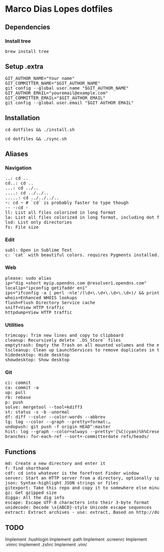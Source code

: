 # Marco Dias Lopes dotfiles

## Dependencies
### Install tree
<pre>brew install tree</pre>

## Setup .extra
<pre>
GIT_AUTHOR_NAME="Your name"
GIT_COMMITTER_NAME="$GIT_AUTHOR_NAME"
git config --global user.name "$GIT_AUTHOR_NAME"
GIT_AUTHOR_EMAIL="youremail@example.com"
GIT_COMMITTER_EMAIL="$GIT_AUTHOR_EMAIL"
git config --global user.email "$GIT_AUTHOR_EMAIL"
</pre>

## Installation
<pre>cd dotfiles && ./install.sh</pre>
<pre>cd dotfiles && ./sync.sh</pre>

## Aliases

### Navigation
<pre>
..: cd ..
cd..: cd ..
...: cd ../..
....: cd ../../..
.....: cd ../../../..
~: cd ~ # `cd` is probably faster to type though
-- -:cd -
ll: List all files colorized in long format
la: List all files colorized in long format, including dot files
lsd: List only directories
fs: File size
</pre>

### Edit
<pre>
subl: Open in Sublime Text
c: `cat` with beautiful colors. requires Pygments installed.
</pre>

### Web
<pre>
please: sudo alias
ip="dig +short myip.opendns.com @resolver1.opendns.com"
localip="ipconfig getifaddr en1"
ips="ifconfig -a | perl -nle'/(\d+\.\d+\.\d+\.\d+)/ && print $1'"
whois=Enhanced WHOIS lookups
flush=Flush Directory Service cache
sniff=View HTTP traffic
httpdump=View HTTP traffic
</pre>

### Utilities
<pre>
trimcopy: Trim new lines and copy to clipboard
cleanup: Recursively delete `.DS_Store` files
emptytrash: Empty the Trash on all mounted volumes and the main HDD
lscleanup: Clean up LaunchServices to remove duplicates in the “Open With” menu
hidedesktop: Hide desktop
showdesktop: Show desktop
</pre>

### Git
<pre>
ci: commit
ca: commit -a
up: pull
rb: rebase
p: push
solve: mergetool --tool=kdiff3
st: status -s -b -unormal
df: diff --color --color-words --abbrev
lg: log --color --graph --pretty=format:&hellip;
undopush: git push -f origin HEAD^:master
hist: log --graph --color=always --pretty='[%C(cyan)%h%Creset]%C(bold cyan)%d%Creset %s' --all
branches: for-each-ref --sort=-committerdate refs/heads/
</pre>

## Functions
<pre>
md: Create a new directory and enter it
f: find shorthand
cdf: cd into whatever is the forefront Finder window
server: Start an HTTP server from a directory, optionally specifying the port
json: Syntax-highlight JSON strings or files
gitexport: Take this repo and copy it to somewhere else minus the .git stuff
gz: Get gzipped size
digga: All the dig info
escape: Escape UTF-8 characters into their 3-byte format
unidecode: Decode \x{ABCD}-style Unicode escape sequences
extract: Extract archives - use: extract, Based on http://dotfiles.org/~pseup/.bashrc
</pre>

## TODO
Implement .hushlogin
Implement .path
Implement .screenrc
Implement .vimrc
Implement .zshrc
Implement .vim/
